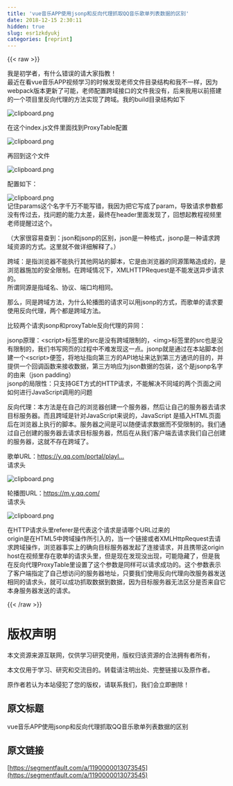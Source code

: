 ```yaml
---
title: 'vue音乐APP使用jsonp和反向代理抓取QQ音乐歌单列表数据的区别' 
date: 2018-12-15 2:30:11
hidden: true
slug: esr1zkdyukj
categories: [reprint]
---
```


{{< raw >}}

                    
<p>我是初学者，有什么错误的请大家指教！<br>最近在看vue音乐APP视频学习的时候发现老师文件目录结构和我不一样，因为webpack版本更新了可能，老师配置跨域接口的文件我没有，后来我用以前搭建的一个项目里反向代理的方法实现了跨域。我的build目录结构如下</p>
<p><span class="img-wrap"><img data-src="/img/bV21as?w=196&amp;h=318" src="https://static.alili.tech/img/bV21as?w=196&amp;h=318" alt="clipboard.png" title="clipboard.png" style="cursor: pointer; display: inline;"></span></p>
<p>在这个index.js文件里面找到ProxyTable配置</p>
<p><span class="img-wrap"><img data-src="/img/bV21aB?w=698&amp;h=387" src="https://static.alili.tech/img/bV21aB?w=698&amp;h=387" alt="clipboard.png" title="clipboard.png" style="cursor: pointer; display: inline;"></span></p>
<p>再回到这个文件</p>
<p><span class="img-wrap"><img data-src="/img/bV21aP?w=202&amp;h=119" src="https://static.alili.tech/img/bV21aP?w=202&amp;h=119" alt="clipboard.png" title="clipboard.png" style="cursor: pointer; display: inline;"></span></p>
<p>配置如下：</p>
<p><span class="img-wrap"><img data-src="/img/bV21aV?w=469&amp;h=466" src="https://static.alili.tech/img/bV21aV?w=469&amp;h=466" alt="clipboard.png" title="clipboard.png" style="cursor: pointer; display: inline;"></span><br>记住params这个名字千万不能写错，我因为把它写成了param，导致请求参数都没有传过去，找问题的能力太差，最终在header里面发现了，回想起教程视频里老师提醒过这个。</p>
<p>（大家很容易查到：json和jsonp的区别，json是一种格式，jsonp是一种请求跨域资源的方式。这里就不做详细解释了。）</p>
<p>跨域：是指浏览器不能执行其他网站的脚本，它是由浏览器的同源策略造成的，是浏览器施加的安全限制。在跨域情况下，XMLHTTPRequest是不能发送异步请求的。<br>所谓同源是指域名、协议、端口均相同。</p>
<p>那么，同是跨域方法，为什么轮播图的请求可以用jsonp的方式，而歌单的请求要使用反向代理，两个都是跨域方法。</p>
<p>比较两个请求jsonp和proxyTable反向代理的异同：</p>
<p>jsonp原理：&lt;script&gt;标签里的src是没有跨域限制的，&lt;img&gt;标签里的src也是没有限制的，我们书写网页的过程中不难发现这一点。jsonp就是通过在本站脚本创建一个&lt;script&gt;便签，将地址指向第三方的API地址来达到第三方通讯的目的，并提供一个回调函数来接收数据，第三方响应为json数据的包装，这个是jsonp名字的由来（json padding）<br>jsonp的局限性：只支持GET方式的HTTP请求，不能解决不同域的两个页面之间如何进行JavaScript调用的问题</p>
<p>反向代理：本方法是在自己的浏览器创建一个服务器，然后让自己的服务器去请求目标服务器。而且跨域是针对JavaScript来说的，JavaScript 是插入HTML页面后在浏览器上执行的脚本。服务器之间是可以随便请求数据而不受限制的。我们通过自己创建的服务器去请求目标服务器，然后在从我们客户端去请求我们自己创建的服务器，这就不存在跨域了。</p>
<p>歌单URL：<a href="https://y.qq.com/portal/playlist.html" rel="nofollow noreferrer" target="_blank">https://y.qq.com/portal/playl...</a><br>请求头</p>
<p><span class="img-wrap"><img data-src="/img/bV28cu?w=717&amp;h=258" src="https://static.alili.tech/img/bV28cu?w=717&amp;h=258" alt="clipboard.png" title="clipboard.png" style="cursor: pointer; display: inline;"></span></p>
<p>轮播图URL：<a href="https://m.y.qq.com/" rel="nofollow noreferrer" target="_blank">https://m.y.qq.com/</a><br>请求头</p>
<p><span class="img-wrap"><img data-src="/img/bV28fm?w=654&amp;h=310" src="https://static.alili.tech/img/bV28fm?w=654&amp;h=310" alt="clipboard.png" title="clipboard.png" style="cursor: pointer; display: inline;"></span></p>
<p>在HTTP请求头里referer是代表这个请求是请哪个URL过来的<br>origin是在HTML5中跨域操作所引入的，当一个链接或者XMLHttpRequest去请求跨域操作，浏览器事实上的确向目标服务器发起了连接请求，并且携带这origin<br>host在视频里存在歌单的请求头里，但是现在发现没出现，可能隐藏了，但是我在反向代理ProxyTable里设置了这个参数是同样可以请求成功的。这个参数表示了客户端指定了自己想访问的服务器地址，只要我们使用反向代理向改服务器发送相同的请求头，就可以成功抓取数据到数据，因为目标服务器无法区分是否来自它本身服务器发送的请求。</p>

                
{{< /raw >}}

# 版权声明
本文资源来源互联网，仅供学习研究使用，版权归该资源的合法拥有者所有，

本文仅用于学习、研究和交流目的。转载请注明出处、完整链接以及原作者。

原作者若认为本站侵犯了您的版权，请联系我们，我们会立即删除！

## 原文标题
vue音乐APP使用jsonp和反向代理抓取QQ音乐歌单列表数据的区别

## 原文链接
[https://segmentfault.com/a/1190000013073545](https://segmentfault.com/a/1190000013073545)

